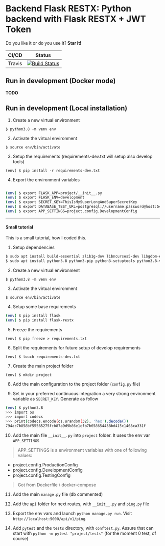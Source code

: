 Backend Flask RESTX: Python backend with Flask RESTX + JWT Token
================================================================

Do you like it or do you use it? **Star it!**

| CI/CD  | Status                                                                                                                                          |
|--------|-------------------------------------------------------------------------------------------------------------------------------------------------|
| Travis | [![Build Status](https://api.travis-ci.com/sineverba/backend-flaskrestx.svg?branch=master)](https://travis-ci.com/sineverba/backend-flaskrestx) |


## Run in development (Docker mode)

__TODO__

## Run in development (Local installation)

1. Create a new virtual environment

`$ python3.8 -m venv env`

2. Activate the virtual environment

`$ source env/bin/activate`

3. Setup the requirements (requirements-dev.txt will setup also develop tools)

`(env) $ pip install -r requirements-dev.txt`

4. Export the environment variables

``` bash

(env) $ export FLASK_APP=project/__init__.py
(env) $ export FLASK_ENV=development
(env) $ export SECRET_KEY=ThisIsMySuperLongAndSuperSecretKey
(env) $ export DATABASE_TEST_URL=postgresql://username:password@host:5432/database
(env) $ export APP_SETTINGS=project.config.DevelopmentConfig

```

----------------------------------------------------------------------------------------------------------------------


#### Small tutorial

This is a small tutorial, how I coded this.

1. Setup dependencies

``` bash
$ sudo apt install build-essential zlib1g-dev libncurses5-dev libgdbm-dev libnss3-dev libssl-dev libreadline-dev libffi-dev libsqlite3-dev wget
$ sudo apt install python3.8 python3-pip python3-setuptools python3.8-venv -y
```

2. Create a new virtual environment

`$ python3.8 -m venv env`

3. Activate the virtual environment

`$ source env/bin/activate`

4. Setup some base requirements

``` bash
(env) $ pip install flask
(env) $ pip install flask-restx
```

5. Freeze the requirements

`(env) $ pip freeze > requirements.txt`

6. Split the requirements for future setup of develop requirements

`(env) $ touch requirements-dev.txt`

7. Create the main project folder

`(env) $ mkdir project`

8. Add the main configuration to the project folder (`config.py` file)

9. Set in your preferred continuous integration a very strong environment variable as `SECRET_KEY`. Generate as follow

``` bash
(env) $ python3.8
>>> import os
>>> import codecs
>>> print(codecs.encode(os.urandom(32), 'hex').decode())
794ac7b858bf55565275fcb87a9d9b86e1cfb7b658654438bd415c1463ca331f
```

10. Add the main file `__init__.py` into `project` folder. It uses the env var `APP_SETTINGS`.

> APP_SETTINGS is a environment variables with one of following values:
  - project.config.ProductionConfig
  - project.config.DevelopmentConfig
  - project.config.TestingConfig

> Got from Dockerfile / docker-compose

11. Add the main `manage.py` file (db commented)

12. Add the `api` folder for next routes, with `__init__.py` and `ping.py` file

13. Export the env vars and launch `python manage.py run`. Visit `http://localhost:5000/api/v1/ping`.

14. Add `pytest` and the `tests` directory, with `conftest.py`. Assure that can start with `python -m pytest "project/tests"` (for the moment 0 test, of course)